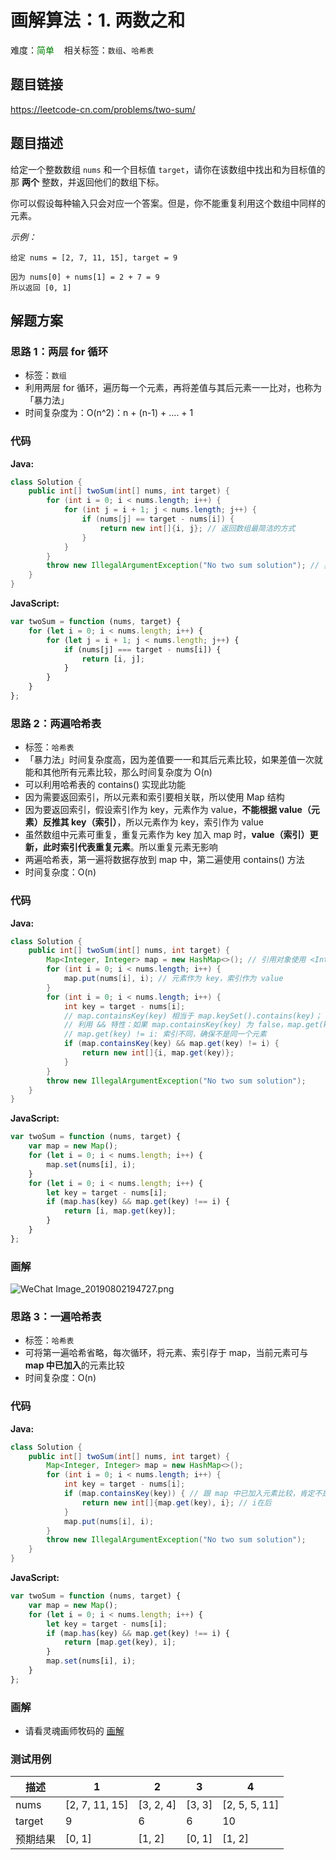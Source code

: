 <!------->
<!--title: 画解算法：1. 两数之和-->
<!--english_title: two-sum-->
<!--date: 2019-07-07 13:26:55-->
<!--tags: LeetCode -->
<!--categories: Algorithms & DataStructure-->
<!------->
# 画解算法：1. 两数之和
难度：<span style="color: green">简单</span>  &nbsp;&nbsp; 相关标签：`数组`、`哈希表`
## 题目链接
https://leetcode-cn.com/problems/two-sum/

## 题目描述
给定一个整数数组 `nums` 和一个目标值 `target`，请你在该数组中找出和为目标值的那 **两个** 整数，并返回他们的数组下标。

你可以假设每种输入只会对应一个答案。但是，你不能重复利用这个数组中同样的元素。

*示例：*

```
给定 nums = [2, 7, 11, 15], target = 9

因为 nums[0] + nums[1] = 2 + 7 = 9
所以返回 [0, 1]
```
<!--more-->
## 解题方案

### 思路 1：两层 for 循环
* 标签：`数组`
* 利用两层 for 循环，遍历每一个元素，再将差值与其后元素一一比对，也称为「暴力法」
* 时间复杂度为：O(n^2)：n + (n-1) + .... + 1

<!--more-->
### 代码
**Java:**
```Java
class Solution {
    public int[] twoSum(int[] nums, int target) {
        for (int i = 0; i < nums.length; i++) {
            for (int j = i + 1; j < nums.length; j++) {
                if (nums[j] == target - nums[i]) {
                    return new int[]{i, j}; // 返回数组最简洁的方式
                }
            }
        }
        throw new IllegalArgumentException("No two sum solution"); // 非法参数异常：整数数组和目标值不符合条件
    }
}
```
**JavaScript:**
```JavaScript
var twoSum = function (nums, target) {
    for (let i = 0; i < nums.length; i++) {
        for (let j = i + 1; j < nums.length; j++) {
            if (nums[j] === target - nums[i]) {
                return [i, j];
            }
        }
    }
};
```
### 思路 2：两遍哈希表
* 标签：`哈希表`
* 「暴力法」时间复杂度高，因为差值要一一和其后元素比较，如果差值一次就能和其他所有元素比较，那么时间复杂度为 O(n)
* 可以利用哈希表的 contains() 实现此功能
* 因为需要返回索引，所以元素和索引要相关联，所以使用 Map 结构
* 因为要返回索引，假设索引作为 key，元素作为 value，**不能根据 value（元素）反推其 key（索引）**，所以元素作为 key，索引作为 value
* 虽然数组中元素可重复，重复元素作为 key 加入 map 时，**value（索引）更新，此时索引代表重复元素**。所以重复元素无影响
* 两遍哈希表，第一遍将数据存放到 map 中，第二遍使用 contains() 方法
* 时间复杂度：O(n)

### 代码
**Java:**
```Java
class Solution {
    public int[] twoSum(int[] nums, int target) {
        Map<Integer, Integer> map = new HashMap<>(); // 引用对象使用 <Integer, Integer> 可指定存储类型
        for (int i = 0; i < nums.length; i++) {
            map.put(nums[i], i); // 元素作为 key，索引作为 value
        }
        for (int i = 0; i < nums.length; i++) {
            int key = target - nums[i];
            // map.containsKey(key) 相当于 map.keySet().contains(key)；
            // 利用 && 特性：如果 map.containsKey(key) 为 false，map.get(key) 将不执行，避免空指针异常；
            // map.get(key) != i: 索引不同，确保不是同一个元素
            if (map.containsKey(key) && map.get(key) != i) { 
                return new int[]{i, map.get(key)};
            }
        }
        throw new IllegalArgumentException("No two sum solution");
    }
}
```
**JavaScript:**
```JavaScript
var twoSum = function (nums, target) {
    var map = new Map();
    for (let i = 0; i < nums.length; i++) {
        map.set(nums[i], i);
    }
    for (let i = 0; i < nums.length; i++) {
        let key = target - nums[i];
        if (map.has(key) && map.get(key) !== i) {
            return [i, map.get(key)];
        }
    }
};
```
### 画解
![WeChat Image_20190802194727.png](https://i.loli.net/2019/08/02/5d4422dd22b7854925.png)
### 思路 3：一遍哈希表
* 标签：`哈希表`
* 可将第一遍哈希省略，每次循环，将元素、索引存于 map，当前元素可与 **map 中已加入**的元素比较
* 时间复杂度：O(n)

### 代码
**Java:**
```Java
class Solution {
    public int[] twoSum(int[] nums, int target) {
        Map<Integer, Integer> map = new HashMap<>();
        for (int i = 0; i < nums.length; i++) {
            int key = target - nums[i];
            if (map.containsKey(key)) { // 跟 map 中已加入元素比较，肯定不是同一个元素，所以不比较索引
                return new int[]{map.get(key), i}; // i在后
            }
            map.put(nums[i], i);
        }
        throw new IllegalArgumentException("No two sum solution");
    }
}
```
**JavaScript:**
```JavaScript
var twoSum = function (nums, target) {
    var map = new Map();
    for (let i = 0; i < nums.length; i++) {
        let key = target - nums[i];
        if (map.has(key) && map.get(key) !== i) {
            return [map.get(key), i];
        }
        map.set(nums[i], i);
    }
};
```
### 画解
* 请看灵魂画师牧码的 [画解](https://leetcode-cn.com/problems/two-sum/solution/jie-suan-fa-1-liang-shu-zhi-he-by-guanpengchn/)

### 测试用例
描述 | 1 | 2 | 3 | 4
---|---|---|---|---
nums | [2, 7, 11, 15] | [3, 2, 4] | [3, 3]  | [2, 5, 5, 11]
target | 9 | 6 | 6 | 10
预期结果 | [0, 1] | [1, 2] | [0, 1] | [1, 2]
